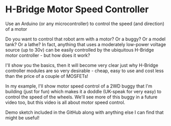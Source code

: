 # H-Bridge Motor Speed Controller
Use an Arduino (or any microcontroller) to control the speed (and direction) of a motor



Do you want to control that robot arm with a motor? Or a buggy? Or a model tank? Or a lathe? In fact, anything that uses a moderately low-power voltage source (up to 30v) can be easily controlled by the ubiquitous H-Bridge motor controller - but how does it work?

I'll show you the basics, then it will become very clear just why H-Bridge controller modules are so very desirable - cheap, easy to use and cost less than the price of a couple of MOSFETs!

In my example, I'll show motor speed control of a 2WD buggy that I'm building (just for fun) which makes it a doddle (UK-speak for very easy) to control the speed of the wheels. We'll see more of this buggy in a future video too, but this video is all about motor speed control.

Demo sketch included in the GitHub along with anything else I can find that might be useful!
